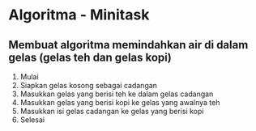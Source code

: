 # Algoritma - Minitask
## Membuat algoritma memindahkan air di dalam gelas (gelas teh dan gelas kopi)

1. Mulai
2. Siapkan gelas kosong sebagai cadangan 
3. Masukkan gelas yang berisi teh ke dalam gelas cadangan
4. Masukkan gelas yang berisi kopi ke gelas yang awalnya teh
5. Masukkan isi gelas cadangan ke gelas yang berisi kopi
6. Selesai
